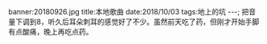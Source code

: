 banner:20180926.jpg
title:本地歌曲
date:2018/10/03
tags:地上的坑
---;
把音量下调到8，听久后耳朵刺耳的感觉好了不少。虽然前天吃了药，但刚才开始手脚有点酸痛，晚上再吃点药。

